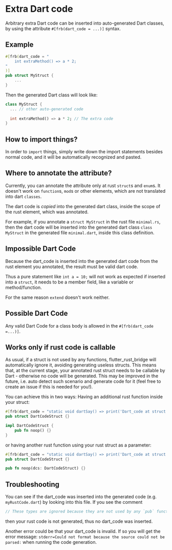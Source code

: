 # Extra Dart code

Arbitrary extra Dart code can be inserted into auto-generated Dart classes,
by using the attribute `#[frb(dart_code = ...)]` syntax.

## Example

```rust
#[frb(dart_code = "
    int extraMethod() => a * 2;
"
)]
pub struct MyStruct {
    ...
}
```

Then the generated Dart class will look like:

```dart
class MyStruct {
  ... // other auto-generated code
  
  int extraMethod() => a * 2; // The extra code
}
```

## How to import things?

In order to `import` things, simply write down the import statements besides normal code, and it will be automatically recognized and pasted.

## Where to annotate the attribute?

Currently, you can annotate the attribute only at rust `struct`s and `enum`s.
It doesn't work on `function`s, `mod`s or other elements, which are not translated into dart `classes`.

The dart code is _copied_ into the generated dart class, inside the scope of the rust element, which was annotated.

For example, if you annotate a `struct MyStruct` in the rust file `minimal.rs`, then the dart code will be inserted into the generated dart class `class MyStruct` in the generated file `minimal.dart`, inside this class definition.

## Impossible Dart Code

Because the dart_code is inserted into the generated dart code from the rust element you annotated, the result must be valid dart code.

Thus a pure statement like `int a = 10;` will not work as expected if inserted into a `struct`, it needs to be a member field, like a variable or method/function.

For the same reason `extend` doesn't work neither.

## Possible Dart Code

Any valid Dart Code for a class body is allowed in the `#[frb(dart_code =...)]`. 

## Works only if rust code is callable

As usual, if a struct is not used by any functions, flutter_rust_bridge will automatically ignore it, avoiding generating useless structs.
This means that, at the current stage, your annotated rust struct needs to be callable by Dart - otherwise no code will be generated.
This may be improved in the future, i.e. auto detect such scenario and generate code for it (feel free to create an issue if this is needed for you!).

You can achieve this in two ways: Having an additional rust function inside your struct:

```rust
#[frb(dart_code = "static void dartSay() => print('Dart_code at struct');")]
pub struct DartCodeStruct {}

impl DartCodeStruct {
    pub fn noop() {}
}
```

or having another rust function using your rust struct as a parameter:

```rust
#[frb(dart_code = "static void dartSay() => print('Dart_code at struct');")]
pub struct DartCodeStruct {}

pub fn noop(dcs: DartCodeStruct) {}
```

## Troubleshooting

You can see if the dart_code was inserted into the generated code (e.g. `myRustCode.dart`) by looking into this file.
If you see the comment 

```rust
// These types are ignored because they are not used by any `pub` functions: `MyStruct`
```

then your rust code is not generated, thus no dart_code was inserted.

Another error could be that your dart_code is invalid.
If so you will get the error message: `stderr=Could not format because the source could not be parsed:` when running the code generation.
